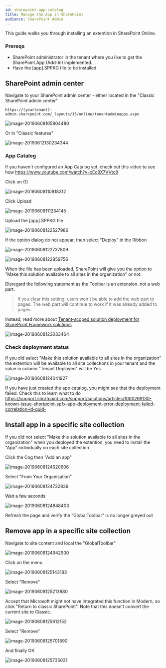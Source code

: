 ```yaml
---
id: sharepoint-app-catalog
title: Manage the App in SharePoint
audience: SharePoint Admin
---
```


This guide walks you through installing an extention in SharePoint Online.

### Prereqs
- SharePoint administrator in the tenant where you like to get the SharePoint App (Add-In) implemented. 
- Have the [app].SPPKG file to be installed

## SharePoint admin center

Navigate to your SharePoint admin center - either  located in the "Classic SharePoint admin center" 

```text
https://[yourtenant]-admin.sharepoint.com/_layouts/15/online/tenantadminapps.aspx
```

![image-20190608105904480](assets/image-20190608105904480.png)

Or in "Classic features"

![image-20190612130234344](assets/image-20190612130234344.png)

### App Catalog

If you haven't configured an App Catalog yet, check out this video to see how https://www.youtube.com/watch?v=xEc8X7VVtc8

Click on (1)

![image-20190608110818312](assets/image-20190608110818312.png)

Click Upload

![image-20190608111234145](assets/image-20190608111234145.png)

Upload the  [app].SPPKG file

![image-20190608122527986](assets/image-20190608122527986.png)

If the option dialog do not appear, then select "Deploy" in the Ribbon

![image-20190608122737809](assets/image-20190608122737809.png)

![image-20190608122859756](assets/image-20190608122859756.png)

When the file has been uploaded, SharePoint will give you the option to "Make this solution available to all sites in the organization" or not. 

Disregard the following statement as the Toolbar is an extension. not a web part. 

> If you clear this setting, users won't be able to add the web part to pages. The web part will continue to work if it was already added to pages.

Instead, read more about   [Tenant-scoped solution deployment for SharePoint Framework solutions](https://docs.microsoft.com/en-us/sharepoint/dev/spfx/tenant-scoped-deployment)

![image-20190608123033464](assets/image-20190608123033464.png)

### Check deployment status

If you did select "Make this solution available to all sites in the organization" the extention will be available to all site collections in your tenant and the value in column "Tenant Deployed" will be Yes

![image-20190608124041927](assets/image-20190608124041927.png)

If you have just created the app catalog, you might see that the deployment failed. Check this to learn what to do https://support.shortpoint.com/support/solutions/articles/1000269130-known-issue-shortpoint-spfx-app-deployment-error-deployment-failed-correlation-id-guid-

## Install app in a specific site collection

If you did not select "Make this solution available to all sites in the organization" when you deployed the extention, you need to install the "App" individually on each site collection

Click the Cog then "Add an app" 

![image-20190608124620606](assets/image-20190608124620606.png)

Select "From Your Organisation"

![image-20190608124732839](assets/image-20190608124732839.png)

Wait a few seconds

![image-20190608124848403](assets/image-20190608124848403.png)

Refresh the page and verify the "GlobalToolbar" is no longer greyed out

## Remove app in a specific site collection
Navigate to site content and local the "GlobalToolbar"

![image-20190608124942900](assets/image-20190608124942900.png)

Click on the menu 

![image-20190608125143183](assets/image-20190608125143183.png)

Select "Remove"

![image-20190608125213880](assets/image-20190608125213880.png)

Accept that Microsoft might not have integrated this function in Modern, so click "Return to classic SharePoint". Note that this doesn't convert the current site to Classic.

![image-20190608125612152](assets/image-20190608125612152.png)

Select "Remove"

![image-20190608125701890](assets/image-20190608125701890.png)

And finally OK

![image-20190608125735031](assets/image-20190608125735031.png)